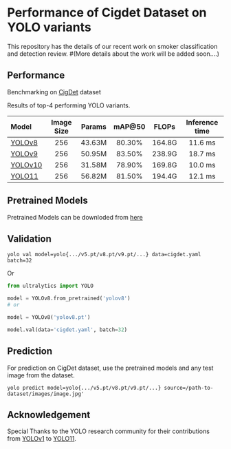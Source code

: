 # Performance of Cigdet Dataset on YOLO variants

This repository has the details of our recent work on smoker classification and detection review. #(More details about the work will be added soon....)


## Performance
Benchmarking on [CigDet](https://data.mendeley.com/datasets/6hyrr8typ7/1) dataset

Results of top-4 performing YOLO variants.

| Model | Image Size | Params | mAP@50 | FLOPs | Inference time |
|:---------------|:----:|:---:|:--:|:--:|:--:|
| [YOLOv8](https://github.com/ultralytics/ultralytics) |   256  |     43.63M    |  80.30%  |     164.8G     |  11.6 ms  | 
| [YOLOv9](https://github.com/WongKinYiu/yolov9) |   256  |     50.95M    |   83.50%  |     238.9G     |  18.7 ms  |
| [YOLOv10](https://github.com/THU-MIG/yolov10) |   256  |     31.58M   |   78.90%  |     169.8G     |  10.0 ms  |
| [YOLO11](https://github.com/ultralytics/ultralytics) |   256  |     56.82M   |  81.50%  |    194.4G    |  12.1 ms  |


## Pretrained Models

Pretrained Models can be downloded from [here](https://drive.google.com/drive/folders/1J4_iQyvZc3FKM6bkIswALpLsWPEIAjR6?usp=drive_link)


## Validation
 
```
yolo val model=yolo{.../v5.pt/v8.pt/v9.pt/...} data=cigdet.yaml batch=32
```

Or
```python
from ultralytics import YOLO

model = YOLOv8.from_pretrained('yolov8')
# or

model = YOLOv8('yolov8.pt')

model.val(data='cigdet.yaml', batch=32)
```



## Prediction
For prediction on CigDet dataset, use the pretrained models and any test image from the dataset. 
```
yolo predict model=yolo{.../v5.pt/v8.pt/v9.pt/...} source=/path-to-dataset/images/image.jpg'
```



## Acknowledgement

Special Thanks to the YOLO research community for their contributions from [YOLOv1](https://github.com/pjreddie/darknet) to [YOLO11](https://github.com/ultralytics/ultralytics).





